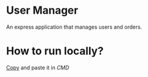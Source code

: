 # User Manager

An express application that manages users and orders.

# How to run locally?

[Copy](https://github.com/safwanbin2/lvl-2-assignment-2) and paste it in _CMD_
